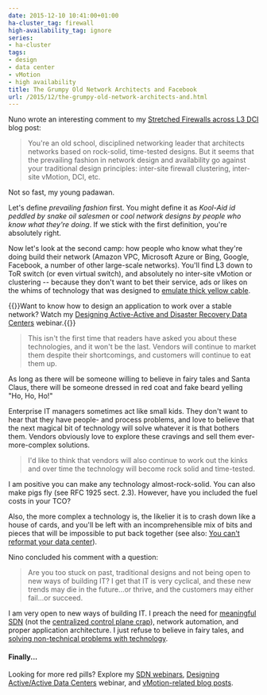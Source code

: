 ```yaml
---
date: 2015-12-10 10:41:00+01:00
ha-cluster_tag: firewall
high-availability_tag: ignore
series:
- ha-cluster
tags:
- design
- data center
- vMotion
- high availability
title: The Grumpy Old Network Architects and Facebook
url: /2015/12/the-grumpy-old-network-architects-and.html
---
```

Nuno wrote an interesting comment to my [Stretched Firewalls across L3 DCI](https://blog.ipspace.net/2015/11/stretched-firewalls-across-layer-3-dci.html) blog post:

> You\'re an old school, disciplined networking leader that architects networks based on rock-solid, time-tested designs. But it seems that the prevailing fashion in network design and availability go against your traditional design principles: inter-site firewall clustering, inter-site vMotion, DCI, etc.

Not so fast, my young padawan.

Let's define *prevailing fashion* first. You might define it as *Kool-Aid id peddled by snake oil salesmen* or *cool network designs by people who know what they're doing*. If we stick with the first definition, you're absolutely right.

Now let's look at the second camp: how people who know what they're doing build their network (Amazon VPC, Microsoft Azure or Bing, Google, Facebook, a number of other large-scale networks). You'll find L3 down to ToR switch (or even virtual switch), and absolutely no inter-site vMotion or clustering -- because they don't want to bet their service, ads or likes on the whims of technology that was designed to [emulate thick yellow cable](https://blog.ipspace.net/2015/02/lets-get-rid-of-thick-yellow-cable.html).

{{<note info>}}Want to know how to design an application to work over a stable network? Watch my [Designing Active-Active and Disaster Recovery Data Centers](http://www.ipspace.net/Designing_Active-Active_and_Disaster_Recovery_Data_Centers) webinar.{{</note>}}

> This isn\'t the first time that readers have asked you about these technologies, and it won\'t be the last. Vendors will continue to market them despite their shortcomings, and customers will continue to eat them up.

As long as there will be someone willing to believe in fairy tales and Santa Claus, there will be someone dressed in red coat and fake beard yelling "Ho, Ho, Ho!"

Enterprise IT managers sometimes act like small kids. They don't want to hear that they have people- and process problems, and love to believe that the next magical bit of technology will solve whatever it is that bothers them. Vendors obviously love to explore these cravings and sell them ever-more-complex solutions.

> I\'d like to think that vendors will also continue to work out the kinks and over time the technology will become rock solid and time-tested.

I am positive you can make any technology almost-rock-solid. You can also make pigs fly (see RFC 1925 sect. 2.3). However, have you included the fuel costs in your TCO?

Also, the more complex a technology is, the likelier it is to crash down like a house of cards, and you'll be left with an incomprehensible mix of bits and pieces that will be impossible to put back together (see also: [You can't reformat your data center](https://blog.ipspace.net/2015/11/can-you-afford-to-reformat-your-data.html)).

Nino concluded his comment with a question:

> Are you too stuck on past, traditional designs and not being open to new ways of building IT? I get that IT is very cyclical, and these new trends may die in the future\...or thrive, and the customers may either fail\...or succeed.

I am very open to new ways of building IT. I preach the need for [meaningful SDN](http://www.ipspace.net/SDN,_OpenFlow_and_NFV_Workshop) (not the [centralized control plane crap](https://blog.ipspace.net/2015/06/centralized-control-is-not-centralized.html)), network automation, and proper application architecture. I just refuse to believe in fairy tales, and [solving non-technical problems with technology](http://blog.ipspace.net/2014/09/youve-been-doing-same-thing-for-last-20.html).

#### Finally...

Looking for more red pills? Explore my [SDN webinars](https://www.ipspace.net/SDN), [Designing Active/Active Data Centers](http://www.ipspace.net/Designing_Active-Active_and_Disaster_Recovery_Data_Centers) webinar, and [vMotion-related blog posts](https://blog.ipspace.net/2015/02/before-talking-about-vmotion-across.html).
